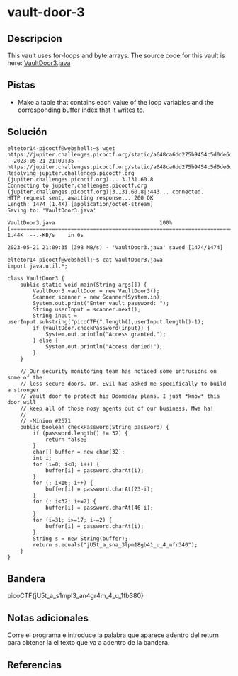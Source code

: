 # vault-door-3

## Descripcion
This vault uses for-loops and byte arrays. The source code for this vault is here: [VaultDoor3.java](https://jupiter.challenges.picoctf.org/static/a648ca6dd275b9454c5d0de6d0f6efd3/VaultDoor3.java)

## Pistas
- Make a table that contains each value of the loop variables and the corresponding buffer index that it writes to.

## Solución

```
eltetor14-picoctf@webshell:~$ wget https://jupiter.challenges.picoctf.org/static/a648ca6dd275b9454c5d0de6d0f6efd3/VaultDoor3.java
--2023-05-21 21:09:35--  https://jupiter.challenges.picoctf.org/static/a648ca6dd275b9454c5d0de6d0f6efd3/VaultDoor3.java
Resolving jupiter.challenges.picoctf.org (jupiter.challenges.picoctf.org)... 3.131.60.8
Connecting to jupiter.challenges.picoctf.org (jupiter.challenges.picoctf.org)|3.131.60.8|:443... connected.
HTTP request sent, awaiting response... 200 OK
Length: 1474 (1.4K) [application/octet-stream]
Saving to: 'VaultDoor3.java'

VaultDoor3.java                                 100%[======================================================================================================>]   1.44K  --.-KB/s    in 0s      

2023-05-21 21:09:35 (398 MB/s) - 'VaultDoor3.java' saved [1474/1474]

eltetor14-picoctf@webshell:~$ cat VaultDoor3.java
import java.util.*;

class VaultDoor3 {
    public static void main(String args[]) {
        VaultDoor3 vaultDoor = new VaultDoor3();
        Scanner scanner = new Scanner(System.in);
        System.out.print("Enter vault password: ");
        String userInput = scanner.next();
        String input = userInput.substring("picoCTF{".length(),userInput.length()-1);
        if (vaultDoor.checkPassword(input)) {
            System.out.println("Access granted.");
        } else {
            System.out.println("Access denied!");
        }
    }

    // Our security monitoring team has noticed some intrusions on some of the
    // less secure doors. Dr. Evil has asked me specifically to build a stronger
    // vault door to protect his Doomsday plans. I just *know* this door will
    // keep all of those nosy agents out of our business. Mwa ha!
    //
    // -Minion #2671
    public boolean checkPassword(String password) {
        if (password.length() != 32) {
            return false;
        }
        char[] buffer = new char[32];
        int i;
        for (i=0; i<8; i++) {
            buffer[i] = password.charAt(i);
        }
        for (; i<16; i++) {
            buffer[i] = password.charAt(23-i);
        }
        for (; i<32; i+=2) {
            buffer[i] = password.charAt(46-i);
        }
        for (i=31; i>=17; i-=2) {
            buffer[i] = password.charAt(i);
        }
        String s = new String(buffer);
        return s.equals("jU5t_a_sna_3lpm18gb41_u_4_mfr340");
    }
}
```

## Bandera
picoCTF{jU5t_a_s1mpl3_an4gr4m_4_u_1fb380}

## Notas adicionales
Corre el programa e introduce la palabra que aparece adentro del return para obtener la el texto que va a adentro de la bandera.

## Referencias